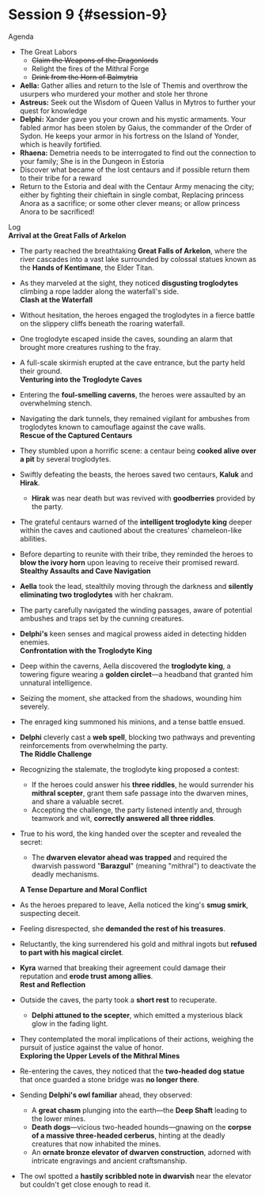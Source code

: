 # Session 9 {#session-9}

Agenda

* The Great Labors  
  * ~~Claim the Weapons of the Dragonlords~~  
  * Relight the fires of the Mithral Forge  
  * ~~Drink from the Horn of Balmytria~~   
* **Aella:** Gather allies and return to the Isle of Themis and overthrow the usurpers who murdered your mother and stole her throne  
* **Astreus:** Seek out the Wisdom of Queen Vallus in Mytros to further your quest for knowledge  
* **Delphi:** Xander gave you your crown and his mystic armaments. Your fabled armor has been stolen by Gaius, the commander of the Order of Sydon. He keeps your armor in his fortress on the Island of Yonder, which is heavily fortified.  
* **Rhaena:** Demetria needs to be interrogated to find out the connection to your family; She is in the Dungeon in Estoria  
* Discover what became of the lost centaurs and if possible return them to their tribe for a reward  
* Return to the Estoria and deal with the Centaur Army menacing the city; either by fighting their chieftain in single combat, Replacing princess Anora as a sacrifice; or some other clever means; or allow princess Anora to be sacrificed\!

Log  
**Arrival at the Great Falls of Arkelon**

* The party reached the breathtaking **Great Falls of Arkelon**, where the river cascades into a vast lake surrounded by colossal statues known as the **Hands of Kentimane**, the Elder Titan.  
* As they marveled at the sight, they noticed **disgusting troglodytes** climbing a rope ladder along the waterfall's side.  
  **Clash at the Waterfall**  
* Without hesitation, the heroes engaged the troglodytes in a fierce battle on the slippery cliffs beneath the roaring waterfall.  
* One troglodyte escaped inside the caves, sounding an alarm that brought more creatures rushing to the fray.  
* A full-scale skirmish erupted at the cave entrance, but the party held their ground.  
  **Venturing into the Troglodyte Caves**  
* Entering the **foul-smelling caverns**, the heroes were assaulted by an overwhelming stench.  
* Navigating the dark tunnels, they remained vigilant for ambushes from troglodytes known to camouflage against the cave walls.  
  **Rescue of the Captured Centaurs**  
* They stumbled upon a horrific scene: a centaur being **cooked alive over a pit** by several troglodytes.  
* Swiftly defeating the beasts, the heroes saved two centaurs, **Kaluk** and **Hirak**.  
  * **Hirak** was near death but was revived with **goodberries** provided by the party.  
* The grateful centaurs warned of the **intelligent troglodyte king** deeper within the caves and cautioned about the creatures' chameleon-like abilities.  
* Before departing to reunite with their tribe, they reminded the heroes to **blow the ivory horn** upon leaving to receive their promised reward.  
  **Stealthy Assaults and Cave Navigation**  
* **Aella** took the lead, stealthily moving through the darkness and **silently eliminating two troglodytes** with her chakram.  
* The party carefully navigated the winding passages, aware of potential ambushes and traps set by the cunning creatures.  
* **Delphi's** keen senses and magical prowess aided in detecting hidden enemies.  
  **Confrontation with the Troglodyte King**  
* Deep within the caverns, Aella discovered the **troglodyte king**, a towering figure wearing a **golden circlet**—a headband that granted him unnatural intelligence.  
* Seizing the moment, she attacked from the shadows, wounding him severely.  
* The enraged king summoned his minions, and a tense battle ensued.  
* **Delphi** cleverly cast a **web spell**, blocking two pathways and preventing reinforcements from overwhelming the party.  
  **The Riddle Challenge**  
* Recognizing the stalemate, the troglodyte king proposed a contest:  
  * If the heroes could answer his **three riddles**, he would surrender his **mithral scepter**, grant them safe passage into the dwarven mines, and share a valuable secret.  
  * Accepting the challenge, the party listened intently and, through teamwork and wit, **correctly answered all three riddles**.  
* True to his word, the king handed over the scepter and revealed the secret:  
  * The **dwarven elevator ahead was trapped** and required the dwarvish password "**Barazgul**" (meaning "mithral") to deactivate the deadly mechanisms.

  **A Tense Departure and Moral Conflict**

* As the heroes prepared to leave, Aella noticed the king's **smug smirk**, suspecting deceit.  
* Feeling disrespected, she **demanded the rest of his treasures**.  
* Reluctantly, the king surrendered his gold and mithral ingots but **refused to part with his magical circlet**.  
* **Kyra** warned that breaking their agreement could damage their reputation and **erode trust among allies**.  
  **Rest and Reflection**  
* Outside the caves, the party took a **short rest** to recuperate.  
  * **Delphi attuned to the scepter**, which emitted a mysterious black glow in the fading light.  
* They contemplated the moral implications of their actions, weighing the pursuit of justice against the value of honor.  
  **Exploring the Upper Levels of the Mithral Mines**  
* Re-entering the caves, they noticed that the **two-headed dog statue** that once guarded a stone bridge was **no longer there**.  
* Sending **Delphi's owl familiar** ahead, they observed:  
  * A **great chasm** plunging into the earth—the **Deep Shaft** leading to the lower mines.  
  * **Death dogs**—vicious two-headed hounds—gnawing on the **corpse of a massive three-headed cerberus**, hinting at the deadly creatures that now inhabited the mines.  
  * An **ornate bronze elevator of dwarven construction**, adorned with intricate engravings and ancient craftsmanship.  
* The owl spotted a **hastily scribbled note in dwarvish** near the elevator but couldn't get close enough to read it.

